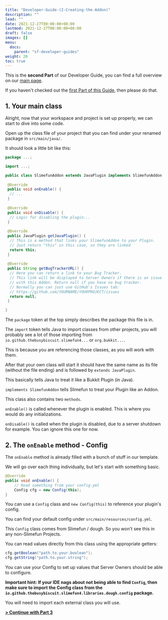 ```yaml
---
title: "Developer-Guide-(2-Creating-the-Addon)"
description: ""
lead: ""
date: 2021-12-27T00:00:00+08:00
lastmod: 2021-12-27T00:00:00+08:00
draft: false
images: []
menu: 
  docs:
    parent: "sf-developer-guides"
weight: 20
toc: true
---
```


This is the **second Part** of our Developer Guide, you can find a full overview on our [main page](https://github.com/Slimefun/Slimefun4/wiki/Developer-Guide).

If you haven't checked out the [first Part of this Guide](https://github.com/Slimefun/Slimefun4/wiki/Developer-Guide-(1-Project-Setup)), then please do that.

## 1. Your main class

Alright, now that your workspace and project is set up properly, we can start to dive into some code.

Open up the class file of your project that you can find under your renamed package in `src/main/java/`.

It should look a little bit like this:

```java
package ...;

import ...;

public class SlimefunAddon extends JavaPlugin implements SlimefunAddon {
 
 @Override
 public void onEnable() {
  // ...
 }
 
 @Override
 public void onDisable() {
  // Logic for disabling the plugin...
 }
 
 @Override
 public JavaPlugin getJavaPlugin() {
  // This is a method that links your SlimefunAddon to your Plugin.
  // Just return "this" in this case, so they are linked
  return this;
 }
 
 @Override
 public String getBugTrackerURL() {
  // Here you can return a link to your Bug Tracker.
  // This link will be displayed to Server Owners if there is an issue
  // with this Addon. Return null if you have no bug tracker.
  // Normally you can just use GitHub's Issues tab:
  // https://github.com/YOURNAME/YOURPROJECT/issues
  return null;
 }

}
```

The `package` token at the top simply describes the package this file is in.

The `import` token tells Java to import classes from other projects, you will probably see a lot of those importing from `io.github.thebusybiscuit.slimefun4...` or `org.bukkit...`.

This is because you are referencing those classes, as you will work with them.

After that your own class will start it should have the same name as its file (without the file ending) and is followed by `extends JavaPlugin`.

This basically tells Java to treat it like a Bukkit Plugin (in Java).

`implements SlimefunAddon` tells Slimefun to treat your Plugin like an Addon.

This class also contains two `methods`.

`onEnable()` is called whenever the plugin is enabled. This is where you would do any initializations.

`onDisable()` is called when the plugin is disabled, due to a server shutdown for example. You can ignore this one for now.

## 2. The `onEnable` method - Config

The `onEnable` method is already filled with a bunch of stuff in our template.

We will go over each thing individually, but let's start with something basic.

```java
@Override
public void onEnable() {
    // Read something from your config.yml
    Config cfg = new Config(this);
}
```

You can use a `Config` class and `new Config(this)` to reference your plugin's config.

You can find your default config under `src/main/resources/config.yml`.

This `Config` class comes from Slimefun / dough. So you won't see this in any non-Slimefun Projects.

You can read values directly from this class using the appropriate getters:

```java
cfg.getBoolean("path.to.your.boolean");
cfg.getString("path.to.your.string");
```

You can use your Config to set up values that Server Owners should be able to configure.

**Important hint: If your IDE nags about not being able to find `Config`, then make sure to import the Config class from the `io.github.thebusybiscuit.slimefun4.libraries.dough.config` package.**

You will need to import each external class you will use.

[**> Continue with Part 3**](https://github.com/Slimefun/Slimefun4/wiki/Developer-Guide-(3-Your-first-Item))

